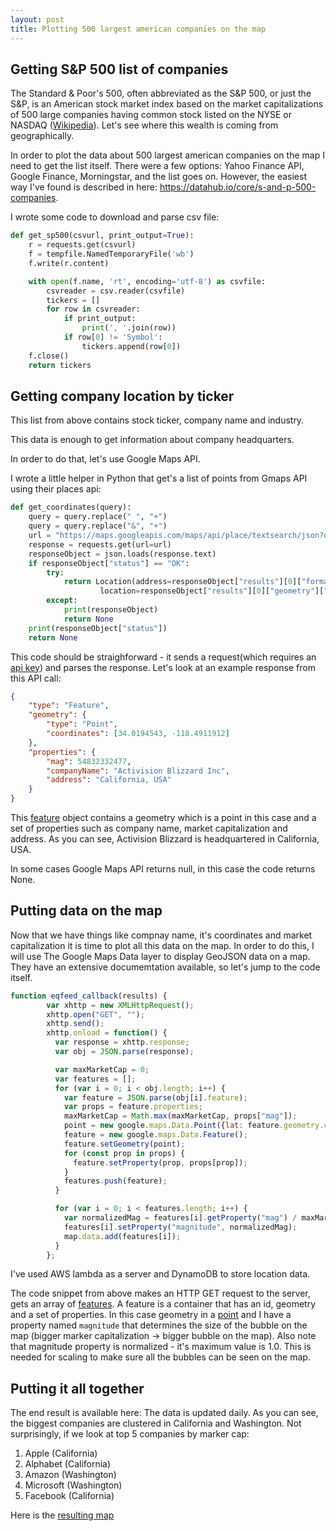 ```yaml
---
layout: post
title: Plotting 500 largest american companies on the map
---
```


## Getting S&P 500 list of companies
The Standard & Poor's 500, often abbreviated as the S&P 500, or just the S&P, is an American stock market index based on the market capitalizations of 500 large companies having common stock listed on the NYSE or NASDAQ ([Wikipedia](https://en.wikipedia.org/wiki/S%26P_500_Index)). Let's see where this wealth is coming from geographically.

In order to plot the data about 500 largest american companies on the map I need to get the list itself.
There were a few options: Yahoo Finance API, Google Finance, Morningstar, and the list goes on. 
However, the easiest way I've found is described in here: <https://datahub.io/core/s-and-p-500-companies>.

I wrote some code to download and parse csv file:
```python
def get_sp500(csvurl, print_output=True):
    r = requests.get(csvurl)
    f = tempfile.NamedTemporaryFile('wb')
    f.write(r.content)

    with open(f.name, 'rt', encoding='utf-8') as csvfile:
        csvreader = csv.reader(csvfile)
        tickers = []
        for row in csvreader:
            if print_output:
                print(', '.join(row))
            if row[0] != 'Symbol':
                tickers.append(row[0])
    f.close()
    return tickers
 ```

## Getting company location by ticker
This list from above contains stock ticker, company name and industry.

This data is enough to get information about company headquarters.

In order to do that, let's use Google Maps API.

I wrote a little helper in Python that get's a list of points from Gmaps API using their places api:
```python
def get_coordinates(query):
    query = query.replace(" ", "+")
    query = query.replace("&", "+")
    url = "https://maps.googleapis.com/maps/api/place/textsearch/json?query=" + query + "&key=" + apikey
    response = requests.get(url=url)
    responseObject = json.loads(response.text)
    if responseObject["status"] == "OK":
        try:
            return Location(address=responseObject["results"][0]["formatted_address"],
                    location=responseObject["results"][0]["geometry"]["location"])
        except:
            print(responseObject)
            return None
    print(responseObject["status"])
    return None
```
This code should be straighforward - it sends a request(which requires an [api key](https://developers.google.com/maps/documentation/javascript/get-api-key)) and parses the response.
Let's look at an example response from this API call:
```json
{
	"type": "Feature",
	"geometry": {
		"type": "Point",
		"coordinates": [34.0194543, -118.4911912]
	},
	"properties": {
		"mag": 54832332477,
		"companyName": "Activision Blizzard Inc",
		"address": "California, USA"
	}
}
```
This [feature](https://developers.google.com/maps/documentation/javascript/3.exp/reference#Data.Feature) object contains a geometry which is a point in this case and a set of properties such as company name, market capitalization and address. As you can see, Activision Blizzard is headquartered in California, USA.

In some cases Google Maps API returns null, in this case the code returns None.

## Putting data on the map

Now that we have things like compnay name, it's coordinates and market capitalization it is time to plot all this data on the map.
In order to do this, I will use The Google Maps Data layer to display GeoJSON data on a map.
They have an extensive documemtation available, so let's jump to the code itself.
```javascript
function eqfeed_callback(results) {
        var xhttp = new XMLHttpRequest();
        xhttp.open("GET", "");
        xhttp.send();
        xhttp.onload = function() {
          var response = xhttp.response;
          var obj = JSON.parse(response);

          var maxMarketCap = 0;
          var features = [];
          for (var i = 0; i < obj.length; i++) {
            var feature = JSON.parse(obj[i].feature);
            var props = feature.properties;
            maxMarketCap = Math.max(maxMarketCap, props["mag"]);
            point = new google.maps.Data.Point({lat: feature.geometry.coordinates[0], lng: feature.geometry.coordinates[1]});
            feature = new google.maps.Data.Feature();
            feature.setGeometry(point);
            for (const prop in props) {
              feature.setProperty(prop, props[prop]);
            } 
            features.push(feature);
          }

          for (var i = 0; i < features.length; i++) {
            var normalizedMag = features[i].getProperty("mag") / maxMarketCap;
            features[i].setProperty("magnitude", normalizedMag);
            map.data.add(features[i]);
          }
        };
```

I've used AWS lambda as a server and DynamoDB to store location data.

The code snippet from above makes an HTTP GET request to the server, gets an array of [features](https://developers.google.com/maps/documentation/javascript/3.exp/reference#Data.Feature). A feature is a container that has an id, geometry and a set of properties. In this case geometry in a [point](https://developers.google.com/maps/documentation/javascript/3.exp/reference#Data.Point) and I have a property named `magnitude` that determines the size of the bubble on the map (bigger marker capitalization -> bigger bubble on the map). Also note that magnitude property is normalized - it's maximum value is 1.0. This is needed for scaling to make sure all the bubbles can be seen on the map.

## Putting it all together
The end result is available here: 
The data is updated daily. As you can see, the biggest companies are clustered in California and Washington. Not surprisingly, if we look at top 5 companies by marker cap: 
1. Apple (California)
2. Alphabet (California)
3. Amazon (Washington)
4. Microsoft (Washington)
5. Facebook (California)

Here is the [resulting map](../Map.html)